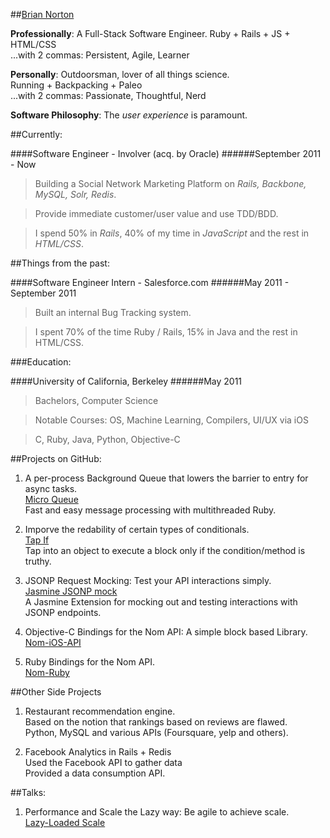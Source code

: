 ##[Brian Norton](mailto:brian.nort@gmail.com)


__Professionally__: A Full-Stack Software Engineer.
Ruby + Rails + JS + HTML/CSS   
...with 2 commas: Persistent, Agile, Learner


__Personally__: Outdoorsman, lover of all things science.  
Running + Backpacking + Paleo  
...with 2 commas: Passionate, Thoughtful, Nerd

__Software Philosophy__: The _user experience_ is paramount.

##Currently:

####Software Engineer - Involver (acq. by Oracle)
######September 2011 - Now
> Building a Social Network Marketing Platform on _Rails, Backbone, MySQL, Solr, Redis_.

> Provide immediate customer/user value and use TDD/BDD.

> I spend 50% in _Rails_, 40% of my time in _JavaScript_ and the rest in _HTML/CSS_.

##Things from the past:

####Software Engineer Intern - Salesforce.com
######May 2011 - September 2011
> Built an internal Bug Tracking system.

> I spent 70% of the time Ruby / Rails, 15% in Java and the rest in HTML/CSS.

###Education:

####University of California, Berkeley
######May 2011
> Bachelors, Computer Science

> Notable Courses: OS, Machine Learning, Compilers, UI/UX via iOS

> C, Ruby, Java, Python, Objective-C

##Projects on GitHub:
1. A per-process Background Queue that lowers the barrier to entry for async tasks.  
[Micro Queue](https://github.com/bnorton/micro_q)  
Fast and easy message processing with multithreaded Ruby.

2. Imporve the redability of certain types of conditionals.  
[Tap If](https://github.com/bnorton/tap_if)  
Tap into an object to execute a block only if the condition/method is truthy.

3. JSONP Request Mocking: Test your API interactions simply.  
[Jasmine JSONP mock](https://github.com/bnorton/jasmine-jsonp-mock)  
A Jasmine Extension for mocking out and testing interactions with JSONP endpoints.

4. Objective-C Bindings for the Nom API: A simple block based Library.  
[Nom-iOS-API](https://github.com/bnorton/Nom-iOS-API/wiki/api-doc)

5. Ruby Bindings for the Nom API.  
[Nom-Ruby](https://github.com/bnorton/nom-ruby/blob/master/README.md)

##Other Side Projects

1. Restaurant recommendation engine.  
Based on the notion that rankings based on reviews are flawed.  
Python, MySQL and various APIs (Foursquare, yelp and others).  

2. Facebook Analytics in Rails + Redis  
Used the Facebook API to gather data  
Provided a data consumption API.  

##Talks:
1. Performance and Scale the Lazy way: Be agile to achieve scale.  
[Lazy-Loaded Scale](https://speakerdeck.com/u/bnorton/p/lazy-loaded-scale-involver-tech-talk)
